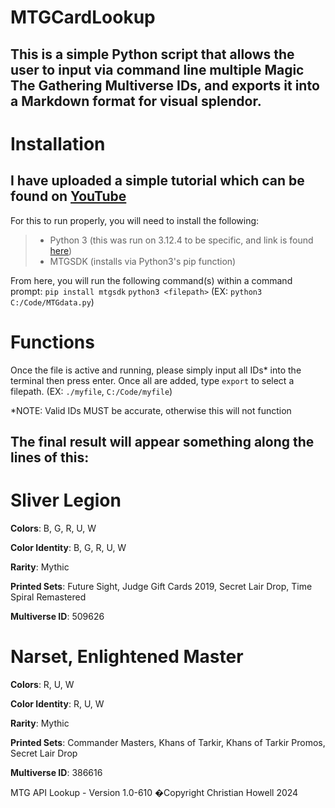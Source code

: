# MTGCardLookup
## This is a simple Python script that allows the user to input via command line multiple Magic The Gathering Multiverse IDs, and exports it into a Markdown format for visual splendor.

# Installation
## I have uploaded a simple tutorial which can be found on [YouTube](https://youtu.be/xOAljqbMIWY)
For this to run properly, you will need to install the following:
> - Python 3 (this was run on 3.12.4 to be specific, and link is found [here](https://www.python.org/downloads/))
> - MTGSDK (installs via Python3's pip function)

From here, you will run the following command(s) within a command prompt:
`pip install mtgsdk`
`python3 <filepath>` (EX: `python3 C:/Code/MTGdata.py`)

# Functions
Once the file is active and running, please simply input all IDs* into the terminal then press enter. Once all are added, type `export` to select a filepath.
(EX: `./myfile`, `C:/Code/myfile`)

*NOTE: Valid IDs MUST be accurate, otherwise this will not function

## The final result will appear something along the lines of this:

# Sliver Legion

**Colors**: B, G, R, U, W

**Color Identity**: B, G, R, U, W

**Rarity**: Mythic

**Printed Sets**: Future Sight, Judge Gift Cards 2019, Secret Lair Drop, Time Spiral Remastered

**Multiverse ID**: 509626



# Narset, Enlightened Master

**Colors**: R, U, W

**Color Identity**: R, U, W

**Rarity**: Mythic

**Printed Sets**: Commander Masters, Khans of Tarkir, Khans of Tarkir Promos, Secret Lair Drop

**Multiverse ID**: 386616



MTG API Lookup - Version 1.0-610
�Copyright Christian Howell 2024

